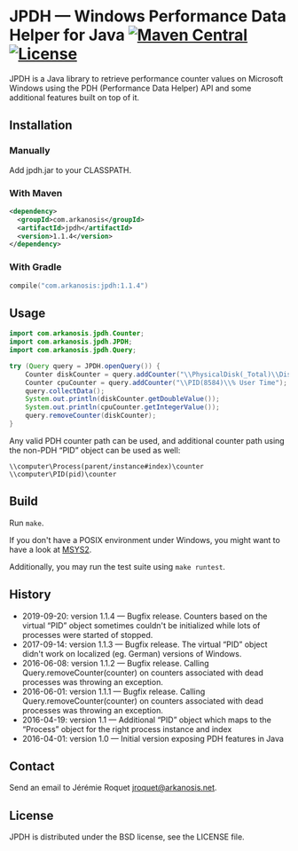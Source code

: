 # JPDH — Windows Performance Data Helper for Java [![Maven Central](https://img.shields.io/maven-central/v/com.arkanosis/jpdh.svg?label=Maven%20Central)](https://search.maven.org/search?q=g:%22com.arkanosis%22%20AND%20a:%22jpdh%22) [![License](https://img.shields.io/badge/license-BSD-blue.svg)](/LICENSE)

JPDH is a Java library to retrieve performance counter values on Microsoft
Windows using the PDH (Performance Data Helper) API and some additional features built on top of it.

## Installation

### Manually

Add jpdh.jar to your CLASSPATH.

### With Maven

```xml
<dependency>
  <groupId>com.arkanosis</groupId>
  <artifactId>jpdh</artifactId>
  <version>1.1.4</version>
</dependency>
```

### With Gradle

```kotlin
compile("com.arkanosis:jpdh:1.1.4")
```

## Usage

```java
import com.arkanosis.jpdh.Counter;
import com.arkanosis.jpdh.JPDH;
import com.arkanosis.jpdh.Query;

try (Query query = JPDH.openQuery()) {
	Counter diskCounter = query.addCounter("\\PhysicalDisk(_Total)\\Disk Read Bytes/sec");
	Counter cpuCounter = query.addCounter("\\PID(8584)\\% User Time");
	query.collectData();
	System.out.println(diskCounter.getDoubleValue());
	System.out.println(cpuCounter.getIntegerValue());
	query.removeCounter(diskCounter);
}
```

Any valid PDH counter path can be used, and additional counter path using the non-PDH “PID” object can be used as well:

```
\\computer\Process(parent/instance#index)\counter
\\computer\PID(pid)\counter
```

## Build

Run `make`.

If you don't have a POSIX environment under Windows, you might want to have
a look at [MSYS2](https://msys2.github.io/).

Additionally, you may run the test suite using `make runtest`.

## History

* 2019-09-20: version 1.1.4 — Bugfix release. Counters based on the virtual “PID” object sometimes couldn't be initialized while lots of processes were started of stopped.
* 2017-09-14: version 1.1.3 — Bugfix release. The virtual “PID” object didn't work on localized (eg. German) versions of Windows.
* 2016-06-08: version 1.1.2 — Bugfix release. Calling Query.removeCounter(counter) on counters associated with dead processes was throwing an exception.
* 2016-06-01: version 1.1.1 — Bugfix release. Calling Query.removeCounter(counter) on counters associated with dead processes was throwing an exception.
* 2016-04-19: version 1.1 — Additional “PID” object which maps to the “Process” object for the right process instance and index
* 2016-04-01: version 1.0 — Initial version exposing PDH features in Java

## Contact

Send an email to Jérémie Roquet <jroquet@arkanosis.net>.

## License

JPDH is distributed under the BSD license, see the LICENSE file.

